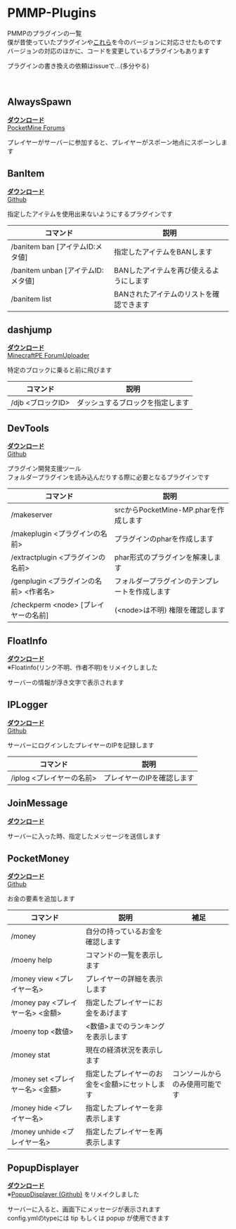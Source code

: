 # PMMP-Plugins
PMMPのプラグインの一覧<br>
僕が昔使っていたプラグインや[これら](http://pmwiki.tech/%E3%83%97%E3%83%A9%E3%82%B0%E3%82%A4%E3%83%B3%E7%B4%B9%E4%BB%8B)を今のバージョンに対応させたものです<br>
バージョンの対応のほかに、コードを変更しているプラグインもあります

プラグインの書き換えの依頼はissueで…(多分やる)

<br>

## AlwaysSpawn
[**ダウンロード**](https://github.com/Nerahikada/PMMP-Plugins/releases/download/Plugins/AlwaysSpawn_v2.2.3.11.phar)<br>
[PocketMine Forums](https://forums.pocketmine.net/plugins/alwaysspawn.284/)

プレイヤーがサーバーに参加すると、プレイヤーがスポーン地点にスポーンします


## BanItem
[**ダウンロード**](https://github.com/Nerahikada/PMMP-Plugins/releases/download/Plugins/BanItem_v2.2.11.phar)<br>
[Github](https://github.com/LDX-MCPE/BanItem)

指定したアイテムを使用出来ないようにするプラグインです

| コマンド | 説明 |
| --- | --- |
|/banitem ban [アイテムID:メタ値]|指定したアイテムをBANします|
|/banitem unban [アイテムID:メタ値]|BANしたアイテムを再び使えるようにします|
|/banitem list|BANされたアイテムのリストを確認できます|


## dashjump
[**ダウンロード**](https://github.com/Nerahikada/PMMP-Plugins/releases/download/Plugins/dashjump_v1.1.11.phar)<br>
[MinecraftPE ForumUploader](http://uploader.mcpe.jp/detail?c=140)

特定のブロックに乗ると前に飛びます

| コマンド | 説明 |
| --- | --- |
|/djb <ブロックID>|ダッシュするブロックを指定します|


## DevTools
[**ダウンロード**](https://github.com/Nerahikada/PMMP-Plugins/releases/download/Plugins/DevTools_v1.12.9.phar)<br>
[Github](https://github.com/pmmp/PocketMine-DevTools)

プラグイン開発支援ツール<br>
フォルダープラグインを読み込んだりする際に必要となるプラグインです

| コマンド | 説明 |
| --- | --- |
|/makeserver|srcからPocketMine-MP.pharを作成します|
|/makeplugin <プラグインの名前>|プラグインのpharを作成します|
|/extractplugin <プラグインの名前>|phar形式のプラグインを解凍します|
|/genplugin <プラグインの名前> <作者名>|フォルダープラグインのテンプレートを作成します|
|/checkperm \<node\> [プレイヤーの名前]|(\<node\>は不明) 権限を確認します|


## FloatInfo
[**ダウンロード**](https://github.com/Nerahikada/PMMP-Plugins/releases/download/Plugins/FloatInfo_v1.0.11.1.phar)<br>
※Floatinfo(リンク不明、作者不明)をリメイクしました

サーバーの情報が浮き文字で表示されます


## IPLogger
[**ダウンロード**](https://github.com/Nerahikada/PMMP-Plugins/releases/download/Plugins/IPLogger_v1.3.11.phar)<br>
[Github](https://github.com/PEMapModder/Small-ZC-Plugins/tree/master/IPLogger)

サーバーにログインしたプレイヤーのIPを記録します

| コマンド | 説明 |
| --- | --- |
|/iplog <プレイヤーの名前>|プレイヤーのIPを確認します|


## JoinMessage
[**ダウンロード**](https://github.com/Nerahikada/PMMP-Plugins/releases/download/Plugins/JoinMessage_v1.0.11.phar)<br>

サーバーに入った時、指定したメッセージを送信します


## PocketMoney
[**ダウンロード**](https://github.com/Nerahikada/PMMP-Plugins/releases/download/Plugins/PocketMoney_v4.0.1.11.phar)<br>
[Github](https://github.com/MinecrafterJPN/PocketMoney)

お金の要素を追加します

| コマンド | 説明 | 補足 |
| --- | --- | --- |
|/money|自分の持っているお金を確認します||
|/moeny help|コマンドの一覧を表示します||
|/money view <プレイヤー名>|プレイヤーの詳細を表示します||
|/money pay <プレイヤー名> <金額>|指定したプレイヤーにお金をあげます||
|/moeny top <数値>|<数値>までのランキングを表示します||
|/money stat|現在の経済状況を表示します||
|/money set <プレイヤー名> <金額>|指定したプレイヤーのお金を<金額>にセットします|コンソールからのみ使用可能です|
|/money hide <プレイヤー名>|指定したプレイヤーを非表示します||
|/money unhide <プレイヤー名>|指定したプレイヤーを再表示します||


## PopupDisplayer
[**ダウンロード**](https://github.com/Nerahikada/PMMP-Plugins/releases/download/Plugins/PopupDisplayer_v1.0.11.phar)<br>
※[PopupDisplayer (Github)](https://github.com/JonathanImperato/PopupDisplayer) をリメイクしました

サーバーに入ると、画面下にメッセージが表示されます<br>
config.ymlのtypeには tip もしくは popup が使用できます
